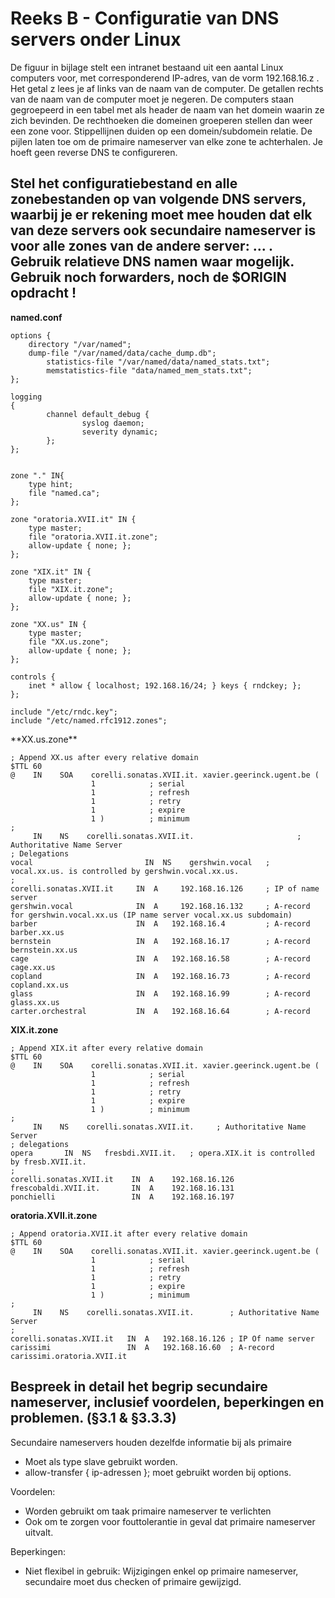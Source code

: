 # Reeks B - Configuratie van DNS servers onder Linux
De figuur in bijlage stelt een intranet bestaand uit een aantal Linux computers voor, met corresponderend IP-adres, van de vorm 192.168.16.z . Het getal z lees je af links van de naam van de computer. De getallen rechts van de naam van de computer moet je negeren. De computers staan gegroepeerd in een tabel met als header de naam van het domein waarin ze zich bevinden. De rechthoeken die domeinen groeperen stellen dan weer een zone voor. Stippellijnen duiden op een domein/subdomein relatie. De pijlen laten toe om de primaire nameserver van elke zone te achterhalen. Je hoeft geen reverse DNS te configureren.

## Stel het configuratiebestand en alle zonebestanden op van volgende DNS servers, waarbij je er rekening moet mee houden dat elk van deze servers ook secundaire nameserver is voor alle zones van de andere server: ... . Gebruik relatieve DNS namen waar mogelijk. Gebruik noch forwarders, noch de $ORIGIN opdracht !

**named.conf**

    options {
    	directory "/var/named";
    	dump-file "/var/named/data/cache_dump.db";
            statistics-file "/var/named/data/named_stats.txt";
            memstatistics-file "data/named_mem_stats.txt";
    };
    
    logging
    {
            channel default_debug {
                    syslog daemon;
                    severity dynamic;
            };
    };
    

	zone "." IN{
		type hint;
		file "named.ca";
	};

    zone "oratoria.XVII.it" IN {
    	type master;
    	file "oratoria.XVII.it.zone";
    	allow-update { none; };
    };
    
    zone "XIX.it" IN {
    	type master;
    	file "XIX.it.zone";
    	allow-update { none; };
    };
    
    zone "XX.us" IN {
    	type master;
    	file "XX.us.zone";
    	allow-update { none; };
    };
    
    controls {
    	inet * allow { localhost; 192.168.16/24; } keys { rndckey; };
    };
    
    include "/etc/rndc.key";
    include "/etc/named.rfc1912.zones";

<p style="page-break-after:always;"></p>
**XX.us.zone**
                                
    ; Append XX.us after every relative domain
    $TTL 60
    @    IN    SOA    corelli.sonatas.XVII.it. xavier.geerinck.ugent.be (
                      1            ; serial
                      1            ; refresh
                      1            ; retry
                      1            ; expire
                      1 )          ; minimum
    ;
         IN    NS    corelli.sonatas.XVII.it.                       ; Authoritative Name Server
    ; Delegations
    vocal				          IN  NS	gershwin.vocal   ; vocal.xx.us. is controlled by gershwin.vocal.xx.us.
    ;
    corelli.sonatas.XVII.it	    IN  A     192.168.16.126     ; IP of name server
    gershwin.vocal              IN  A     192.168.16.132     ; A-record for gershwin.vocal.xx.us (IP name server vocal.xx.us subdomain)
    barber				        IN  A 	192.168.16.4         ; A-record barber.xx.us
    bernstein 			        IN  A 	192.168.16.17        ; A-record bernstein.xx.us
    cage				        IN  A 	192.168.16.58        ; A-record cage.xx.us
    copland				        IN  A 	192.168.16.73        ; A-record copland.xx.us
    glass				        IN  A 	192.168.16.99        ; A-record glass.xx.us
    carter.orchestral 		    IN  A 	192.168.16.64        ; A-record 


**XIX.it.zone**

    ; Append XIX.it after every relative domain
    $TTL 60
    @    IN    SOA    corelli.sonatas.XVII.it. xavier.geerinck.ugent.be (
                      1            ; serial
                      1            ; refresh
                      1            ; retry
                      1            ; expire
                      1 )          ; minimum
    ;
         IN    NS    corelli.sonatas.XVII.it.     ; Authoritative Name Server
    ; delegations
    opera	    IN  NS   fresbdi.XVII.it.   ; opera.XIX.it is controlled by fresb.XVII.it.
    ;
    corelli.sonatas.XVII.it	   IN  A    192.168.16.126        
    frescobaldi.XVII.it.       IN  A    192.168.16.131        
    ponchielli	               IN  A	192.168.16.197        

**oratoria.XVII.it.zone**
             
    ; Append oratoria.XVII.it after every relative domain
    $TTL 60
    @    IN    SOA    corelli.sonatas.XVII.it. xavier.geerinck.ugent.be (
                      1            ; serial
                      1            ; refresh
                      1            ; retry
                      1            ; expire
                      1 )          ; minimum
    ;
         IN    NS    corelli.sonatas.XVII.it.        ; Authoritative Name Server
    ;
    corelli.sonatas.XVII.it   IN  A   192.168.16.126 ; IP Of name server
    carissimi                 IN  A   192.168.16.60  ; A-record carissimi.oratoria.XVII.it

## Bespreek in detail het begrip secundaire nameserver, inclusief voordelen, beperkingen en problemen. (§3.1 & §3.3.3) 
Secundaire nameservers houden dezelfde informatie bij als primaire

* Moet als type slave gebruikt worden.
* allow-transfer { ip-adressen }; moet gebruikt worden bij options.

Voordelen:
* Worden gebruikt om taak primaire nameserver te verlichten
* Ook om te zorgen voor fouttolerantie in geval dat primaire nameserver uitvalt.

Beperkingen:
* Niet flexibel in gebruik: Wijzigingen enkel op primaire nameserver, secundaire moet dus checken of primaire gewijzigd.

